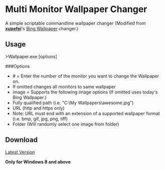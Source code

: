 Multi Monitor Wallpaper Changer
==============

A simple scriptable commandline wallpaper changer (Modified from [**xupefei**](https://github.com/xupefei)'s [Bing Wallpaper](https://github.com/xupefei/Bing-Wallpaper) changer.)

Usage
------
\>Wallpaper.exe [options]

###Options
* \# = Enter the number of the monitor you want to change the Wallpaper on.
 * If omitted changes all monitors to same wallpaper
* image = Supports the following image options (If omitted uses today's Bing Wallpaper.)
 * Fully qualified path (i.e. "C:\My Wallpapers\awesome.jpg")
 * URL (http and https only)
  * Note: URL must end with an extension of a supported wallpaper format (i.e. bmp, gif, jpg, png, tiff)
 * Folder (Will randomly select one image from folder)

Download
------
[Latest Version](https://github.com/antgiant/Multi-Monitor-Wallpaper-Changer/releases/)

**Only for Windows 8 and above**

